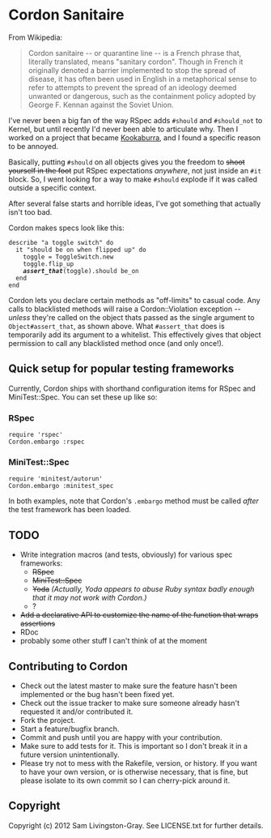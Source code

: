 # Cordon Sanitaire

From Wikipedia:

> Cordon sanitaire -- or quarantine line -- is a French phrase that, literally
> translated, means "sanitary cordon". Though in French it originally denoted a barrier
> implemented to stop the spread of disease, it has often been used in English in a
> metaphorical sense to refer to attempts to prevent the spread of an ideology deemed
> unwanted or dangerous, such as the containment policy adopted by George F. Kennan
> against the Soviet Union.

I've never been a big fan of the way RSpec adds <code>#should</code> and <code>#should_not</code> to Kernel, but until recently I'd never been able to articulate why.  Then I worked on a project that became <a href="https://github.com/geeksam/kookaburra/">Kookaburra</a>, and I found a specific reason to be annoyed.

Basically, putting <code>#should</code> on all objects gives you the freedom to <s>shoot yourself in the foot</s> put RSpec expectations *anywhere*, not just inside an <code>#it</code> block.  So, I went looking for a way to make <code>#should</code> explode if it was called outside a specific context.

After several false starts and horrible ideas, I've got something that actually isn't too bad.

Cordon makes specs look like this:

<pre><code lang="ruby">describe "a toggle switch" do
  it "should be on when flipped up" do
    toggle = ToggleSwitch.new
    toggle.flip_up
    <em><strong>assert_that</strong></em>(toggle).should be_on
  end
end</code></pre>

Cordon lets you declare certain methods as "off-limits" to casual code.  Any calls to blacklisted methods will raise a Cordon::Violation exception -- <em>unless</em> they're called on the object thats passed as the single argument to <code>Object#assert\_that</code>, as shown above.  What <code>#assert\_that</code> does is temporarily add its argument to a whitelist.  This effectively gives that object permission to call any blacklisted method once (and only once!).

## Quick setup for popular testing frameworks

Currently, Cordon ships with shorthand configuration items for RSpec and MiniTest::Spec.  You can set these up like so:

### RSpec
<pre><code lang="ruby">require 'rspec'
Cordon.embargo :rspec</code></pre>

### MiniTest::Spec
<pre><code lang="ruby">require 'minitest/autorun'
Cordon.embargo :minitest_spec</code></pre>

In both examples, note that Cordon's <code>.embargo</code> method must be called *after* the test framework has been loaded.


## TODO

<!-- Apparently Markdown and HTML don't mix, because "* <s>foo</s>" doesn't work the way I thought it should -->
<ul>
  <li>
    Write integration macros (and tests, obviously) for various spec frameworks:
    <ul>
      <li><s>RSpec</s></li>
      <li><s>MiniTest::Spec</s></li>
      <li><s>Yoda</s> <em>(Actually, Yoda appears to abuse Ruby syntax badly enough that it may not work with Cordon.)</em></li>
      <li>?</li>
    </ul>
  </li>
  <li><s>Add a declarative API to customize the name of the function that wraps assertions</s></li>
  <li>RDoc</li>
  <li>probably some other stuff I can't think of at the moment</li>
</ul>



## Contributing to Cordon
 
* Check out the latest master to make sure the feature hasn't been implemented or the bug hasn't been fixed yet.
* Check out the issue tracker to make sure someone already hasn't requested it and/or contributed it.
* Fork the project.
* Start a feature/bugfix branch.
* Commit and push until you are happy with your contribution.
* Make sure to add tests for it. This is important so I don't break it in a future version unintentionally.
* Please try not to mess with the Rakefile, version, or history. If you want to have your own version, or is otherwise necessary, that is fine, but please isolate to its own commit so I can cherry-pick around it.



## Copyright

Copyright (c) 2012 Sam Livingston-Gray. See LICENSE.txt for further details.
